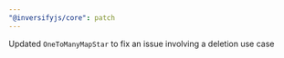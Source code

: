 ```yaml
---
"@inversifyjs/core": patch
---
```


Updated `OneToManyMapStar` to fix an issue involving a deletion use case
